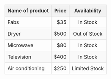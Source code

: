 <!DOCTYPE html>
<html lang="en">
<head>
    <meta charset="UTF-8">
    <meta name="viewport" content="width=device-width, initial-scale=1.0">
    <title>Product Table</title>
    <style>
        table {
            width: 80%;
            border-collapse: collapse;
            margin: 20px auto;
        }
        th, td {
            border: 1px solid #dddddd;
            text-align: left;
            padding: 8px;
        }
        th {
            background-color: #f2f2f2;
            color: #333;
        }
        tr:nth-child(even) {
            background-color: #f9f9f9;
        }
        tr:hover {
            background-color: #f1f1f1;
        }
        .price {
            text-align: right;
        }
        .availability {
            text-align: center;
        }
    </style>
</head>
<body>
    <table>
        <thead>
            <tr>
                <th>Name of product</th>
                <th class="price">Price</th>
                <th class="availability">Availability</th>
            </tr>
        </thead>
        <tbody>
            <tr>
                <td>Fabs</td>
                <td class="price">$35</td>
                <td class="availability">In Stock</td>
            </tr>
            <tr>
                <td>Dryer</td>
                <td class="price">$500</td>
                <td class="availability">Out of Stock</td>
            </tr>
            <tr>
                <td>Microwave</td>
                <td class="price">$80</td>
                <td class="availability">In Stock</td>
            </tr>
            <tr>
                <td>Television</td>
                <td class="price">$400</td>
                <td class="availability">In Stock</td>
            </tr>
            <tr>
                <td>Air conditioning</td>
                <td class="price">$250</td>
                <td class="availability">Limited Stock</td>
            </tr>
        </tbody>
    </table>
</body>
</html>
